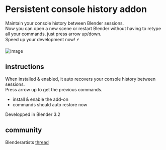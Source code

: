# Persistent console history addon

Maintain your console history  between Blender sessions.  
Now you can open a new scene or restart Blender without having to retype all your commands, just press arrow up/down.  
Speed up your development now! ⚡   

![image](https://github.com/hannesdelbeke/persistant-console-history/assets/3758308/aa8c741b-8b90-48a6-a644-b4f83be40a84)

## instructions
When installed & enabled, it auto recovers your console history between sessions.  
Press arrow up to get the previous commands.  

- install & enable the add-on
- commands should auto restore now


Developped in Blender 3.2 

## community
Blenderartists [thread](https://blenderartists.org/t/free-blender-command-history/1485656)
